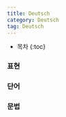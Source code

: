 ```yaml
---
title: Deutsch
category: Deutsch
tag: Deutsch
---
```








* 목차
{:toc}







### 표현



### 단어



### 문법
